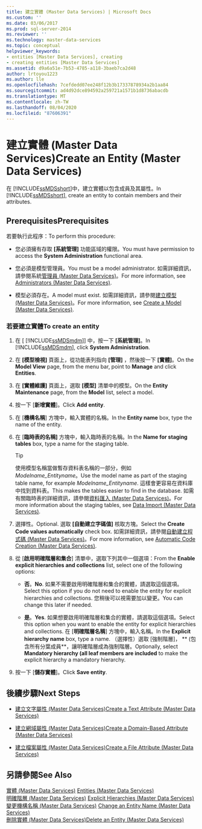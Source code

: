 ```yaml
---
title: 建立實體 (Master Data Services) | Microsoft Docs
ms.custom: ''
ms.date: 03/06/2017
ms.prod: sql-server-2014
ms.reviewer: ''
ms.technology: master-data-services
ms.topic: conceptual
helpviewer_keywords:
- entities [Master Data Services], creating
- creating entities [Master Data Services]
ms.assetid: d9a6a51e-7b53-4785-a118-3baeb7ca2d48
author: lrtoyou1223
ms.author: lle
ms.openlocfilehash: 7cefdedd07ee248f12b3b17337878934a2b1aa84
ms.sourcegitcommit: ad4d92dce894592a259721a1571b1d8736abacdb
ms.translationtype: MT
ms.contentlocale: zh-TW
ms.lasthandoff: 08/04/2020
ms.locfileid: "87606391"
---
```

# <a name="create-an-entity-master-data-services"></a><span data-ttu-id="61dc5-102">建立實體 (Master Data Services)</span><span class="sxs-lookup"><span data-stu-id="61dc5-102">Create an Entity (Master Data Services)</span></span>
  <span data-ttu-id="61dc5-103">在 [!INCLUDE[ssMDSshort](../includes/ssmdsshort-md.md)]中，建立實體以包含成員及其屬性。</span><span class="sxs-lookup"><span data-stu-id="61dc5-103">In [!INCLUDE[ssMDSshort](../includes/ssmdsshort-md.md)], create an entity to contain members and their attributes.</span></span>  
  
## <a name="prerequisites"></a><span data-ttu-id="61dc5-104">Prerequisites</span><span class="sxs-lookup"><span data-stu-id="61dc5-104">Prerequisites</span></span>  
 <span data-ttu-id="61dc5-105">若要執行此程序：</span><span class="sxs-lookup"><span data-stu-id="61dc5-105">To perform this procedure:</span></span>  
  
-   <span data-ttu-id="61dc5-106">您必須擁有存取 **[系統管理]** 功能區域的權限。</span><span class="sxs-lookup"><span data-stu-id="61dc5-106">You must have permission to access the **System Administration** functional area.</span></span>  
  
-   <span data-ttu-id="61dc5-107">您必須是模型管理員。</span><span class="sxs-lookup"><span data-stu-id="61dc5-107">You must be a model administrator.</span></span> <span data-ttu-id="61dc5-108">如需詳細資訊，請參閱系統[管理員 &#40;Master Data Services&#41;](administrators-master-data-services.md)。</span><span class="sxs-lookup"><span data-stu-id="61dc5-108">For more information, see [Administrators &#40;Master Data Services&#41;](administrators-master-data-services.md).</span></span>  
  
-   <span data-ttu-id="61dc5-109">模型必須存在。</span><span class="sxs-lookup"><span data-stu-id="61dc5-109">A model must exist.</span></span> <span data-ttu-id="61dc5-110">如需詳細資訊，請參閱[建立模型 &#40;Master Data Services&#41;](../../2014/master-data-services/create-a-model-master-data-services.md)。</span><span class="sxs-lookup"><span data-stu-id="61dc5-110">For more information, see [Create a Model &#40;Master Data Services&#41;](../../2014/master-data-services/create-a-model-master-data-services.md).</span></span>  
  
### <a name="to-create-an-entity"></a><span data-ttu-id="61dc5-111">若要建立實體</span><span class="sxs-lookup"><span data-stu-id="61dc5-111">To create an entity</span></span>  
  
1.  <span data-ttu-id="61dc5-112">在 [ [!INCLUDE[ssMDSmdm](../includes/ssmdsmdm-md.md)]] 中，按一下 **[系統管理]**。</span><span class="sxs-lookup"><span data-stu-id="61dc5-112">In [!INCLUDE[ssMDSmdm](../includes/ssmdsmdm-md.md)], click **System Administration**.</span></span>  
  
2.  <span data-ttu-id="61dc5-113">在 **[模型檢視]** 頁面上，從功能表列指向 **[管理]** ，然後按一下 **[實體]**。</span><span class="sxs-lookup"><span data-stu-id="61dc5-113">On the **Model View** page, from the menu bar, point to **Manage** and click **Entities**.</span></span>  
  
3.  <span data-ttu-id="61dc5-114">在 **[實體維護]** 頁面上，選取 **[模型]** 清單中的模型。</span><span class="sxs-lookup"><span data-stu-id="61dc5-114">On the **Entity Maintenance** page, from the **Model** list, select a model.</span></span>  
  
4.  <span data-ttu-id="61dc5-115">按一下 [**新增實體**]。</span><span class="sxs-lookup"><span data-stu-id="61dc5-115">Click **Add entity**.</span></span>  
  
5.  <span data-ttu-id="61dc5-116">在 [**機構名稱**] 方塊中，輸入實體的名稱。</span><span class="sxs-lookup"><span data-stu-id="61dc5-116">In the **Entity name** box, type the name of the entity.</span></span>  
  
6.  <span data-ttu-id="61dc5-117">在 [**臨時表的名稱]** 方塊中，輸入臨時表的名稱。</span><span class="sxs-lookup"><span data-stu-id="61dc5-117">In the **Name for staging tables** box, type a name for the staging table.</span></span>  
  
    > [!TIP]  
    >  <span data-ttu-id="61dc5-118">使用模型名稱當做暫存資料表名稱的一部分，例如 *Modelname_Entityname*。</span><span class="sxs-lookup"><span data-stu-id="61dc5-118">Use the model name as part of the staging table name, for example *Modelname_Entityname*.</span></span> <span data-ttu-id="61dc5-119">這樣會更容易在資料庫中找到資料表。</span><span class="sxs-lookup"><span data-stu-id="61dc5-119">This makes the tables easier to find in the database.</span></span> <span data-ttu-id="61dc5-120">如需有關臨時表的詳細資訊，請參閱[資料匯入 &#40;Master Data Services&#41;](overview-importing-data-from-tables-master-data-services.md)。</span><span class="sxs-lookup"><span data-stu-id="61dc5-120">For more information about the staging tables, see [Data Import &#40;Master Data Services&#41;](overview-importing-data-from-tables-master-data-services.md).</span></span>  
  
7.  <span data-ttu-id="61dc5-121">選擇性。</span><span class="sxs-lookup"><span data-stu-id="61dc5-121">Optional.</span></span> <span data-ttu-id="61dc5-122">選取 **[自動建立字碼值]** 核取方塊。</span><span class="sxs-lookup"><span data-stu-id="61dc5-122">Select the **Create Code values automatically** check box.</span></span> <span data-ttu-id="61dc5-123">如需詳細資訊，請參閱[自動建立程式碼 &#40;Master Data Services&#41;](../../2014/master-data-services/automatic-code-creation-master-data-services.md)。</span><span class="sxs-lookup"><span data-stu-id="61dc5-123">For more information, see [Automatic Code Creation &#40;Master Data Services&#41;](../../2014/master-data-services/automatic-code-creation-master-data-services.md).</span></span>  
  
8.  <span data-ttu-id="61dc5-124">從 [**啟用明確階層和集合**] 清單中，選取下列其中一個選項：</span><span class="sxs-lookup"><span data-stu-id="61dc5-124">From the **Enable explicit hierarchies and collections** list, select one of the following options:</span></span>  
  
    -   <span data-ttu-id="61dc5-125">**否**。</span><span class="sxs-lookup"><span data-stu-id="61dc5-125">**No**.</span></span> <span data-ttu-id="61dc5-126">如果不需要啟用明確階層和集合的實體，請選取這個選項。</span><span class="sxs-lookup"><span data-stu-id="61dc5-126">Select this option if you do not need to enable the entity for explicit hierarchies and collections.</span></span> <span data-ttu-id="61dc5-127">您稍後可以視需要加以變更。</span><span class="sxs-lookup"><span data-stu-id="61dc5-127">You can change this later if needed.</span></span>  
  
    -   <span data-ttu-id="61dc5-128">**是**。</span><span class="sxs-lookup"><span data-stu-id="61dc5-128">**Yes**.</span></span> <span data-ttu-id="61dc5-129">如果想要啟用明確階層和集合的實體，請選取這個選項。</span><span class="sxs-lookup"><span data-stu-id="61dc5-129">Select this option when you want to enable the entity for explicit hierarchies and collections.</span></span> <span data-ttu-id="61dc5-130">在 [**明確階層名稱**] 方塊中，輸入名稱。</span><span class="sxs-lookup"><span data-stu-id="61dc5-130">In the **Explicit hierarchy name** box, type a name.</span></span> <span data-ttu-id="61dc5-131">（選擇性）選取 [強制階層]， \*\* (包含所有分葉成員\*\*，讓明確階層成為強制階層。</span><span class="sxs-lookup"><span data-stu-id="61dc5-131">Optionally, select **Mandatory hierarchy (all leaf members are included** to make the explicit hierarchy a mandatory hierarchy.</span></span>  
  
9. <span data-ttu-id="61dc5-132">按一下 [**儲存實體**]。</span><span class="sxs-lookup"><span data-stu-id="61dc5-132">Click **Save entity**.</span></span>  
  
## <a name="next-steps"></a><span data-ttu-id="61dc5-133">後續步驟</span><span class="sxs-lookup"><span data-stu-id="61dc5-133">Next Steps</span></span>  
  
-   [<span data-ttu-id="61dc5-134">建立文字屬性 &#40;Master Data Services&#41;</span><span class="sxs-lookup"><span data-stu-id="61dc5-134">Create a Text Attribute &#40;Master Data Services&#41;</span></span>](../../2014/master-data-services/create-a-text-attribute-master-data-services.md)  
  
-   [<span data-ttu-id="61dc5-135">建立網域屬性 &#40;Master Data Services&#41;</span><span class="sxs-lookup"><span data-stu-id="61dc5-135">Create a Domain-Based Attribute &#40;Master Data Services&#41;</span></span>](../../2014/master-data-services/create-a-domain-based-attribute-master-data-services.md)  
  
-   [<span data-ttu-id="61dc5-136">建立檔案屬性 &#40;Master Data Services&#41;</span><span class="sxs-lookup"><span data-stu-id="61dc5-136">Create a File Attribute &#40;Master Data Services&#41;</span></span>](../../2014/master-data-services/create-a-file-attribute-master-data-services.md)  
  
## <a name="see-also"></a><span data-ttu-id="61dc5-137">另請參閱</span><span class="sxs-lookup"><span data-stu-id="61dc5-137">See Also</span></span>  
 <span data-ttu-id="61dc5-138">[實體 &#40;Master Data Services&#41;](../../2014/master-data-services/entities-master-data-services.md) </span><span class="sxs-lookup"><span data-stu-id="61dc5-138">[Entities &#40;Master Data Services&#41;](../../2014/master-data-services/entities-master-data-services.md) </span></span>  
 <span data-ttu-id="61dc5-139">[明確階層 &#40;Master Data Services&#41;](../../2014/master-data-services/explicit-hierarchies-master-data-services.md) </span><span class="sxs-lookup"><span data-stu-id="61dc5-139">[Explicit Hierarchies &#40;Master Data Services&#41;](../../2014/master-data-services/explicit-hierarchies-master-data-services.md) </span></span>  
 <span data-ttu-id="61dc5-140">[變更機構名稱 &#40;Master Data Services&#41;](edit-an-entity-master-data-services.md) </span><span class="sxs-lookup"><span data-stu-id="61dc5-140">[Change an Entity Name &#40;Master Data Services&#41;](edit-an-entity-master-data-services.md) </span></span>  
 [<span data-ttu-id="61dc5-141">刪除實體 &#40;Master Data Services&#41;</span><span class="sxs-lookup"><span data-stu-id="61dc5-141">Delete an Entity &#40;Master Data Services&#41;</span></span>](../../2014/master-data-services/delete-an-entity-master-data-services.md)  
  
  
